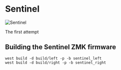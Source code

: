 # Sentinel

![Sentinel]()

The first attempt

## Building the Sentinel ZMK firmware

```
west build -d build/left -p -b sentinel_left
west build -d build/right -p -b sentinel_right
```
